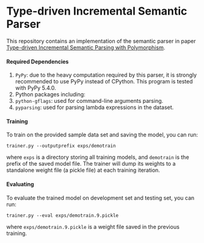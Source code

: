 # Type-driven Incremental Semantic Parser

This repository contains an implementation of the semantic parser in paper [Type-driven Incremental Semantic Parsing with Polymorphism](http://www.aclweb.org/anthology/N/N15/N15-1162.pdf).

#### Required Dependencies

1. `PyPy`: due to the heavy computation required by this parser, it is strongly recommended to use PyPy instead of CPython. This program is tested with PyPy 5.4.0.
2. Python packages including:
  1. `python-gflags`: used for command-line arguments parsing.
  2. `pyparsing`: used for parsing lambda expressions in the dataset. 

#### Training

To train on the provided sample data set and saving the model, you can run:
```
trainer.py --outputprefix exps/demotrain
```
where `exps` is a directory storing all training models, and `demotrain` is the prefix of the saved model file. The trainer will dump its weights to a standalone weight file (a pickle file) at each training iteration.

#### Evaluating

To evaluate the trained model on development set and testing set, you can run:
```
trainer.py --eval exps/demotrain.9.pickle
```
where `exps/demotrain.9.pickle` is a weight file saved in the previous training.
